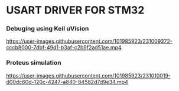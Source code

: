# USART DRIVER FOR STM32


### Debuging using Keil uVision 

https://user-images.githubusercontent.com/101985923/231009372-cccb8000-7dbf-49d1-b3af-c2b9f2ad51ae.mp4




### Proteus simulation

https://user-images.githubusercontent.com/101985923/231010019-d00dc60d-120c-4247-a840-84582d7d9e34.mp4


